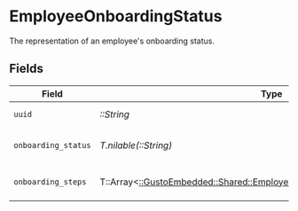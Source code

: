 # EmployeeOnboardingStatus

The representation of an employee's onboarding status.


## Fields

| Field                                                                                                                                      | Type                                                                                                                                       | Required                                                                                                                                   | Description                                                                                                                                |
| ------------------------------------------------------------------------------------------------------------------------------------------ | ------------------------------------------------------------------------------------------------------------------------------------------ | ------------------------------------------------------------------------------------------------------------------------------------------ | ------------------------------------------------------------------------------------------------------------------------------------------ |
| `uuid`                                                                                                                                     | *::String*                                                                                                                                 | :heavy_check_mark:                                                                                                                         | Unique identifier for this employee.                                                                                                       |
| `onboarding_status`                                                                                                                        | *T.nilable(::String)*                                                                                                                      | :heavy_minus_sign:                                                                                                                         | One of the "onboarding_status" enum values.                                                                                                |
| `onboarding_steps`                                                                                                                         | T::Array<[::GustoEmbedded::Shared::EmployeeOnboardingStatusOnboardingStep](../../models/shared/employeeonboardingstatusonboardingstep.md)> | :heavy_minus_sign:                                                                                                                         | List of steps required to onboard an employee.                                                                                             |